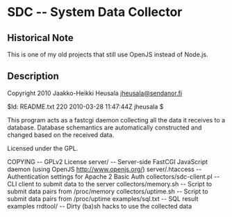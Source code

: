 SDC -- System Data Collector
============================

Historical Note
---------------

This is one of my old projects that still use OpenJS instead of Node.js.

Description
-----------

Copyright 2010 Jaakko-Heikki Heusala <jheusala@sendanor.fi>

$Id: README.txt 220 2010-03-28 11:47:44Z jheusala $

This program acts as a fastcgi daemon collecting all the data it receives to a 
database. Database schemantics are automatically constructed and changed based 
on the received data.

Licensed under the GPL.

COPYING                   -- GPLv2 License
server/                   -- Server-side FastCGI JavaScript daemon (using OpenJS <http://www.openjs.org/>)
server/.htaccess          -- Authentication settings for Apache 2 Basic Auth
collectors/sdc-client.pl  -- CLI client to submit data to the server
collectors/memory.sh      -- Script to submit data pairs from /proc/memory
collectors/uptime.sh      -- Script to submit data pairs from /proc/uptime
examples/sql.txt          -- SQL result examples
rrdtool/                  -- Dirty (ba)sh hacks to use the collected data
